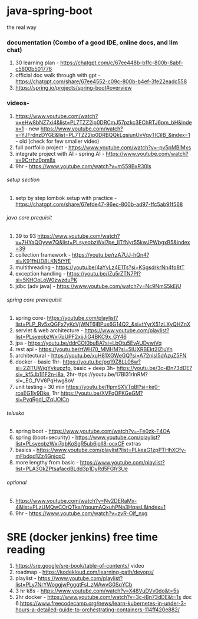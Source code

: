 # java-spring-boot
the real way

### documentation (Combo of a good IDE, online docs, and llm chat)
1. 30 learning plan - https://chatgpt.com/c/67ee448b-b1fc-800b-8abf-c5600b501776
2. official doc walk through with gpt - https://chatgpt.com/share/67ee4552-c09c-800b-b4ef-3fe22eadc558
3. https://spring.io/projects/spring-boot#overview

### videos-
1. https://www.youtube.com/watch?v=eHw8bNZ7xi4&list=PL7TZZ2ip0DRCmJ57pzkc3EChRTJ6pm_bH&index=1 - new
   https://www.youtube.com/watch?v=YJFrdnzDYGE&list=PL7TZZ2ip0DRBQQkLgsiunUvVqyTlCiIB_&index=1 - old (check for few smaller video)
3. full portfolio project - https://www.youtube.com/watch?v=-pv5pMBlMxs
4. integrate project with AI - spring AI - https://www.youtube.com/watch?v=9Crrhz0pm8s
5. 9hr - https://www.youtube.com/watch?v=m559BxR30ls
###### setup section
1. setp by step lombok setup with practice - https://chatgpt.com/share/67efde47-96ec-800b-ad97-ffc5ab91f568
###### java core prequisit
1. 39 to 93 https://www.youtube.com/watch?v=7HYaQOyvw7Q&list=PLsyeobzWxl7pe_IiTfNyr55kwJPWbgxB5&index=39
1. collection framework - https://youtu.be/rzA7UJ-hQn4?si=K91fhUD8LKN5tYfE
2. multithreading - https://youtu.be/4aYvLz4E1Ts?si=KSgsdrkrNn4fq8tT
3. exception handling - https://youtu.be/IZu5rZTN7PI?si=5KHOoLoW0zwzduPK
4. jdbc (adv java) - https://www.youtube.com/watch?v=Nc9NmS5kEjU
###### spring core prerequisit
1. spring core- https://youtube.com/playlist?list=PLP_Rv5xQGFx7yKcVjWNT6jBPux6G14Q2_&si=tYyrX51zLXyQHZnX
2. servlet & web architecture - https://www.youtube.com/playlist?list=PLsyeobzWxl7pUPF2xjjJiG4BKC9x_GY46
3. jpa - https://youtu.be/ddrCOI0buBA?si=LbOtu5EvAUDvwiVq
4. rest api - https://youtu.be/rtWH70_MMHM?si=5IUXRBEkt2IZluYn
5. architectural - https://youtu.be/xuH81XGWeGQ?si=A72nisI5dAzuZ5FN
6. docker - basic 1hr- https://youtu.be/pg19Z8LL06w?si=2ZlTUWigYvkupzfp, basic + deep 3h- https://youtu.be/3c-iBn73dDE?si=_kf5Jb1l1F2n-i8a, 2hr- ttps://youtu.be/17Bl31rlnRM?si=_EG_fVV6PqHwg8oV
7. unit testing - 30 min https://youtu.be/flpmSXVTqBI?si=ke0-rceEG1ly9Dke, 1hr https://youtu.be/XVFqOFKGeGM?si=PyqRgdl_iZqUOlCn

###### telusko
5. spring boot - https://www.youtube.com/watch?v=-Fe0zk-F4OA
6. spring (boot+security) - https://www.youtube.com/playlist?list=PLsyeobzWxl7qbKoSgR5ub6jolI8-ocxCF
extras
3. basics - https://www.youtube.com/playlist?list=PLkeaG1zpPTHhXOfy-mFbdqd1Zz4GnjcpC
4. more lengthy from basic - https://www.youtube.com/playlist?list=PLA3GkZPtsafacdBLdd3p1DyRd5FGfr3Ue
###### optional
5. https://www.youtube.com/watch?v=Nv2DERaMx-4&list=PLzUMQwCOrQTksiYqoumAQxuhPNa3HqasL&index=1
6. 9hr - https://www.youtube.com/watch?v=zvR-Oif_nxg

# SRE (docker jenkins) free time reading
1. https://sre.google/sre-book/table-of-contents/
video
2. roadmap - https://kodekloud.com/learning-path/devops/
3. playlist - https://www.youtube.com/playlist?list=PLy7NrYWoggjwPggqtFsI_zMAwvG0SqYCb
4. 3 hr k8s - https://www.youtube.com/watch?v=X48VuDVv0do&t=5s
5. 2hr docker - https://www.youtube.com/watch?v=3c-iBn73dDE&t=1s
doc
6.https://www.freecodecamp.org/news/learn-kubernetes-in-under-3-hours-a-detailed-guide-to-orchestrating-containers-114ff420e882/
